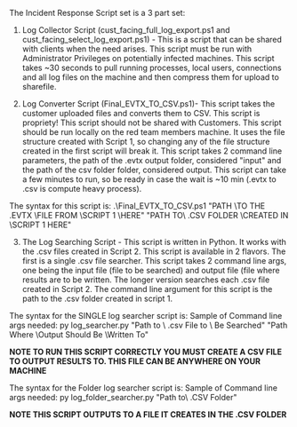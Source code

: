 The Incident Response Script set is a 3 part set:

1. Log Collector Script (cust_facing_full_log_export.ps1 and cust_facing_select_log_export.ps1) - This is a script that can be shared with clients when the need arises. This script must be run with Administrator Privileges on potentially infected machines. This script takes ~30 seconds to pull running processes, local users, connections and all log files on the machine and then compress them for upload to sharefile. 

2. Log Converter Script (Final_EVTX_TO_CSV.ps1)- This script takes the customer uploaded files and converts them to CSV. This script is propriety! This script should not be shared with Customers. This script should be run locally on the red team members machine. It uses the file structure created with Script 1, so changing any of the file structure created in the first script will break it. This script takes 2 command line parameters, the path of the .evtx output folder, considered "input" and the path of the csv folder folder, considered output. This script can take a few minutes to run, so be ready in case the wait is ~10 min (.evtx to .csv is compute heavy process).

The syntax for this script is:
.\Final_EVTX_TO_CSV.ps1 "PATH \TO THE .EVTX \FILE FROM \SCRIPT 1 \HERE" "PATH TO\ .CSV FOLDER \CREATED IN \SCRIPT 1 HERE" 


3. The Log Searching Script - This script is written in Python. It works with the .csv files created in Script 2. This script is available in 2 flavors. The first is a single .csv file searcher. This script takes 2 command line args, one being the input file (file to be searched) and output file (file where results are to be written. The longer version searches each .csv file created in Script 2. The command line argument for this script is the path to the .csv folder created in script 1. 

The syntax for the SINGLE log searcher script is:
Sample of Command line args needed: py log_searcher.py "Path to \ .csv File to \ Be Searched" "Path Where \Output Should Be \Written To"

**NOTE TO RUN THIS SCRIPT CORRECTLY YOU MUST CREATE A CSV FILE TO OUTPUT RESULTS TO. THIS FILE CAN BE ANYWHERE ON YOUR MACHINE**

The syntax for the Folder log searcher script is:
Sample of Command line args needed: py log_folder_searcher.py "Path to\ .CSV Folder"

**NOTE THIS SCRIPT OUTPUTS TO A FILE IT CREATES IN THE .CSV FOLDER**